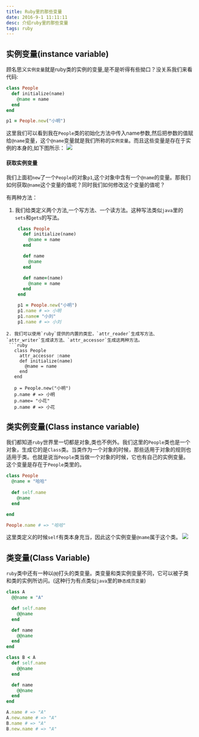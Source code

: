 ```yaml
---
title: Ruby里的那些变量
date: 2016-9-1 11:11:11
desc: 介绍ruby里的那些变量
tags: ruby
---
```


## 实例变量(instance variable)
顾名思义`实例变量`就是ruby类的实例的变量,是不是听得有些拗口？没关系我们来看代码:

``` ruby
class People
  def initialize(name)
    @name = name
  end
end

p1 = People.new("小明")
```
这里我们可以看到我在`People`类的初始化方法中传入name参数,然后把参数的值赋给`@name`变量，这个`@name`变量就是我们所称的`实例变量`。而且这些变量是存在于实例的本身的,如下图所示：
![](http://o9dxmww0x.bkt.clouddn.com/ruby_instance_variables.png)
#### 获取实例变量
我们上面初`new`了一个`People`的对象`p1`,这个对象中含有一个`@name`的变量。那我们如何获取`@name`这个变量的值呢？同时我们如何修改这个变量的值呢？

<!-- more -->

有两种方法：
1. 我们给类定义两个方法,一个写方法、一个读方法。这种写法类似`java`里的`sets`和`gets`的写法。
   ``` ruby
    class People
      def initialize(name)
        @name = name
      end

      def name
        @name
      end

      def name=(name)
        @name = name
      end
    end

    p1 = People.new("小明")
    p1.name # => 小明
    p1.name= "小刘"
    p1.name # => 小刘
 ```
2. 我们可以使用`ruby`提供的内置的类宏，`attr_reader`生成写方法、 `attr_writer`生成读方法、`attr_accessor`生成这两种方法。
  ```ruby
    class People
      attr_accessor :name
      def initialize(name)
        @name = name
      end
    end

    p = People.new("小明")
    p.name # => 小明
    p.name= "小花"
    p.name # => 小花
  ```
## 类实例变量(Class instance variable)
我们都知道`ruby`世界里一切都是对象,类也不例外。我们这里的`People`类也是一个对象，生成它的是`Class`类。当类作为一个对象的时候，那些适用于对象的规则也适用于类。也就是说当`People`类当做一个对象的时候，它也有自己的实例变量。这个变量是存在于`People`类里的。

  ```ruby
  class People
    @name = "哈哈"
    
    def self.name
      @name
    end

  end

  People.name # => "哈哈"
  ```
  这里类定义的时候`self`有类本身充当，因此这个实例变量`@name`属于这个类。
  ![](http://o9dxmww0x.bkt.clouddn.com/QQ20170703-210740@2x.png)

##  类变量(Class Variable)
`ruby`类中还有一种以`@@`打头的类变量。类变量和类实例变量不同，它可以被子类和类的实例所访问。(这种行为有点类似`java`里的`静态成员变量`)

```ruby
class A
  @@name = "A"

  def self.name
    @@name
  end

  def name
    @@name
  end
end

class B < A
  def self.name
    @@name
  end

  def name
    @@name
  end
end

A.name # => "A"
A.new.name # => "A"
B.name # => "A"
B.new.name # => "A"
```


